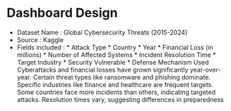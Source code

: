 # Dashboard Design
* Dataset Name : Global Cybersecurity Threats (2015-2024)
* Source : Kaggle
* Fields included :
      * Attack Type
      * Country
      * Year
      * Financial Loss (in millions)
      *  Number of Affected Systems
      * Incident Resolution Time
      * Target Industry
      * Security Vulnerable
      * Defense Mechanism Used
Cyberattacks and financial losses have grown significantly year-over-year.
 Certain threat types like ransomware and phishing dominate.
 Specific industries like finance and healthcare are frequent targets.
 Some countries face more incidents than others, indicating targeted attacks.
 Resolution times vary, suggesting differences in preparedness
